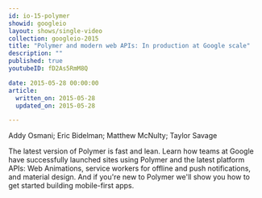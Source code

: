 ```yaml
---
id: io-15-polymer
showid: googleio
layout: shows/single-video
collection: googleio-2015
title: "Polymer and modern web APIs: In production at Google scale"
description: ""
published: true
youtubeID: fD2As5RmM8Q

date: 2015-05-28 00:00:00
article:
  written_on: 2015-05-28
  updated_on: 2015-05-28

---
```

Addy Osmani; Eric Bidelman; Matthew McNulty; Taylor Savage

The latest version of Polymer is fast and lean. Learn how teams at Google have successfully 
launched sites using Polymer and the latest platform APIs: Web Animations, service workers 
for offline and push notifications, and material design. And if you're new to Polymer we'll 
show you how to get started building mobile-first apps.
